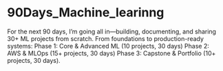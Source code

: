 # 90Days_Machine_learinng
For the next 90 days, I’m going all in—building, documenting, and sharing 30+ ML projects from scratch. From foundations to production-ready systems: Phase 1: Core &amp; Advanced ML (10 projects, 30 days) Phase 2: AWS &amp; MLOps (15+ projects, 30 days) Phase 3: Capstone &amp; Portfolio (10+ projects, 30 days).
